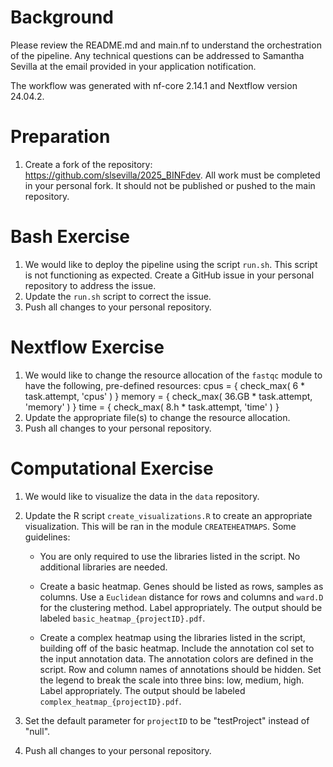 # Background
Please review the README.md and main.nf to understand the orchestration of the pipeline. Any technical questions can be addressed to Samantha Sevilla at the email provided in your application notification.

The workflow was generated with nf-core 2.14.1 and Nextflow version 24.04.2.

# Preparation
1. Create a fork of the repository: https://github.com/slsevilla/2025_BINFdev. All work must be completed in your personal fork. It should not be published or pushed to the main repository.

# Bash Exercise
1. We would like to deploy the pipeline using the script `run.sh`. This script is not functioning as expected. Create a GitHub issue in your personal repository to address the issue.
2. Update the `run.sh` script to correct the issue. 
3. Push all changes to your personal repository.

# Nextflow Exercise
1. We would like to change the resource allocation of the `fastqc` module to have the following, pre-defined resources:
        cpus   = { check_max( 6     * task.attempt, 'cpus'    ) }
        memory = { check_max( 36.GB * task.attempt, 'memory'  ) }
        time   = { check_max( 8.h   * task.attempt, 'time'    ) }
2. Update the appropriate file(s) to change the resource allocation. 
3. Push all changes to your personal repository.

# Computational Exercise
1. We would like to visualize the data in the `data` repository. 
2. Update the R script `create_visualizations.R` to create an appropriate visualization. This will be ran in the module `CREATEHEATMAPS`. Some guidelines:

    - You are only required to use the libraries listed in the script. No additional libraries are needed.

    - Create a basic heatmap. Genes should be listed as rows, samples as columns. Use a `Euclidean` distance for rows and columns and `ward.D` for the clustering method. Label appropriately. The output should be labeled `basic_heatmap_{projectID}.pdf`.

    - Create a complex heatmap using the libraries listed in the script, building off of the basic heatmap. Include the annotation col set to the input annotation data. The annotation colors are defined in the script. Row and column names of annotations should be hidden. Set the legend to break the scale into three bins: low, medium, high. Label appropriately. The output should be labeled `complex_heatmap_{projectID}.pdf`.

3. Set the default parameter for `projectID` to be "testProject" instead of "null".

4. Push all changes to your personal repository. 
